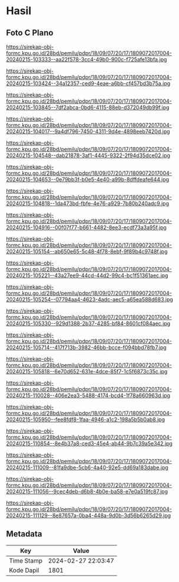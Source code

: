 # Hasil

## Foto C Plano

https://sirekap-obj-formc.kpu.go.id/28bd/pemilu/pdpr/18/09/07/20/17/1809072017004-20240215-103333--aa22f578-3cc4-49b0-900c-f725afe13bfa.jpg

https://sirekap-obj-formc.kpu.go.id/28bd/pemilu/pdpr/18/09/07/20/17/1809072017004-20240215-103424--34a12357-ced9-4eae-a6bb-cf457bd3b75a.jpg

https://sirekap-obj-formc.kpu.go.id/28bd/pemilu/pdpr/18/09/07/20/17/1809072017004-20240215-103845--7df2abca-0bd6-4115-88eb-d372049db99f.jpg

https://sirekap-obj-formc.kpu.go.id/28bd/pemilu/pdpr/18/09/07/20/17/1809072017004-20240215-104017--9a4df796-7450-4311-9d4e-4898eeb7420d.jpg

https://sirekap-obj-formc.kpu.go.id/28bd/pemilu/pdpr/18/09/07/20/17/1809072017004-20240215-104548--dab21878-3af1-4445-9322-2f94d35dce02.jpg

https://sirekap-obj-formc.kpu.go.id/28bd/pemilu/pdpr/18/09/07/20/17/1809072017004-20240215-104653--0e79bb3f-b0e5-4e40-a99b-8dffdeafe644.jpg

https://sirekap-obj-formc.kpu.go.id/28bd/pemilu/pdpr/18/09/07/20/17/1809072017004-20240215-104818--1da473bd-fbfe-4e76-a929-7b80b240adc9.jpg

https://sirekap-obj-formc.kpu.go.id/28bd/pemilu/pdpr/18/09/07/20/17/1809072017004-20240215-104916--00f07f77-b661-4482-8ee3-ecdf73a3a95f.jpg

https://sirekap-obj-formc.kpu.go.id/28bd/pemilu/pdpr/18/09/07/20/17/1809072017004-20240215-105154--ab650e65-5c48-4f78-8ebf-9f89b4c9748f.jpg

https://sirekap-obj-formc.kpu.go.id/28bd/pemilu/pdpr/18/09/07/20/17/1809072017004-20240215-105221--43a27ee9-44cd-44d2-99c4-bc1f51361aec.jpg

https://sirekap-obj-formc.kpu.go.id/28bd/pemilu/pdpr/18/09/07/20/17/1809072017004-20240215-105254--07794aa4-4623-4adc-aec5-a65ea588d683.jpg

https://sirekap-obj-formc.kpu.go.id/28bd/pemilu/pdpr/18/09/07/20/17/1809072017004-20240215-105330--929d1388-2b37-4285-bf84-8601cf084aec.jpg

https://sirekap-obj-formc.kpu.go.id/28bd/pemilu/pdpr/18/09/07/20/17/1809072017004-20240215-105714--417f713b-3982-46bb-bcce-f094bbd78fb7.jpg

https://sirekap-obj-formc.kpu.go.id/28bd/pemilu/pdpr/18/09/07/20/17/1809072017004-20240215-105818--6e70d652-631e-4dce-85f7-1c5f6873c35c.jpg

https://sirekap-obj-formc.kpu.go.id/28bd/pemilu/pdpr/18/09/07/20/17/1809072017004-20240215-110028--406e2ea3-5488-4174-bcd4-1f78a660963d.jpg

https://sirekap-obj-formc.kpu.go.id/28bd/pemilu/pdpr/18/09/07/20/17/1809072017004-20240215-105950--fee8fdf8-1faa-4946-a1c2-198a5b5b0ab8.jpg

https://sirekap-obj-formc.kpu.go.id/28bd/pemilu/pdpr/18/09/07/20/17/1809072017004-20240215-110854--8e4b37a8-ced3-45e4-ab44-9b7c39a5e342.jpg

https://sirekap-obj-formc.kpu.go.id/28bd/pemilu/pdpr/18/09/07/20/17/1809072017004-20240215-111009--81fa9dbe-5cb6-4a40-92e5-dd69a183dabe.jpg

https://sirekap-obj-formc.kpu.go.id/28bd/pemilu/pdpr/18/09/07/20/17/1809072017004-20240215-111056--9cec4deb-d6b8-4b0e-ba58-e7e0a519fc87.jpg

https://sirekap-obj-formc.kpu.go.id/28bd/pemilu/pdpr/18/09/07/20/17/1809072017004-20240215-111129--8e87657a-0ba4-448a-9d0b-3d56b6265d29.jpg


## Metadata

| Key        | Value               |
| ---------- | ------------------- |
| Time Stamp | 2024-02-27 22:03:47 |
| Kode Dapil | 1801                |



